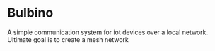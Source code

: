 # Bulbino
A simple communication system for iot devices over a local network. Ultimate goal is to create a mesh network
